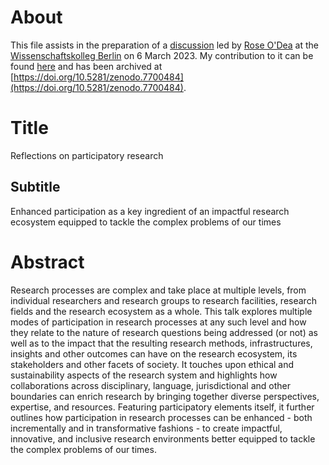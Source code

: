 # About

This file assists in the preparation of a [discussion]([url](https://en.wikiversity.org/wiki/User:Daniel_Mietchen/Reflections_on_participatory_research)) led by [Rose O'Dea](https://scholia.toolforge.org/author/Q91737098) at the [Wissenschaftskolleg Berlin](https://www.wiko-berlin.de/) on 6 March 2023. My contribution to it can be found [here](https://en.wikiversity.org/wiki/User:Daniel_Mietchen/Reflections_on_participatory_research) and has been archived at [https://doi.org/10.5281/zenodo.7700484](https://doi.org/10.5281/zenodo.7700484).

# Title

Reflections on participatory research

## Subtitle

Enhanced participation as a key ingredient of an impactful research ecosystem equipped to tackle the complex problems of our times

# Abstract

Research processes are complex and take place at multiple levels, from individual researchers and research groups to research facilities, research fields and the research ecosystem as a whole. This talk explores multiple modes of participation in research processes at any such level and how they relate to the nature of research questions being addressed (or not) as well as to the impact that the resulting research methods, infrastructures, insights and other outcomes can have on the research ecosystem, its stakeholders and other facets of society. It touches upon ethical and sustainability aspects of the research system and highlights how collaborations across disciplinary, language, jurisdictional and other boundaries can enrich research by bringing together diverse perspectives, expertise, and resources. Featuring participatory elements itself, it further outlines how participation in research processes can be enhanced - both incrementally and in transformative fashions - to create impactful, innovative, and inclusive research environments better equipped to tackle the complex problems of our times. 
